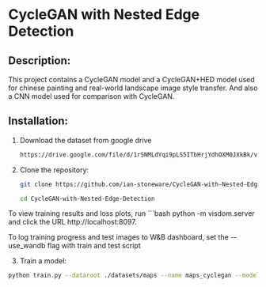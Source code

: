 # CycleGAN with Nested Edge Detection
 
## Description:
This project contains a CycleGAN model and a CycleGAN+HED model used for chinese painting and real-world landscape image style transfer. And also a CNN model used for comparison with CycleGAN. 

## Installation:
1. Download the dataset from google drive
   ```bash
   https://drive.google.com/file/d/1rSNMLdYqi9pLS5ITbHrjYdhOXM0JXkBk/view?usp=sharing
2. Clone the repository:
   ```bash
   git clone https://github.com/ian-stoneware/CycleGAN-with-Nested-Edge-Detection.git
   
   cd CycleGAN-with-Nested-Edge-Detection
To view training results and loss plots, run ```bash python -m visdom.server and click the URL http://localhost:8097.

To log training progress and test images to W&B dashboard, set the --use_wandb flag with train and test script

3. Train a model:
  ```bash
  python train.py --dataroot ./datasets/maps --name maps_cyclegan --model cycle_gan
